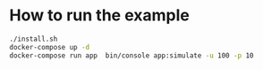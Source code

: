 # How to run the example

```bash
./install.sh
docker-compose up -d
docker-compose run app  bin/console app:simulate -u 100 -p 10
```